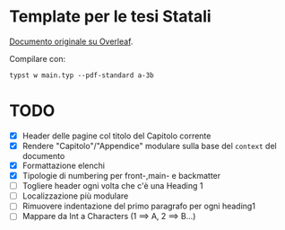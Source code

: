 # Template per le tesi Statali

[Documento originale su Overleaf](https://www.overleaf.com/project/641879675262cde2a670826b).

Compilare con:

```shell
typst w main.typ --pdf-standard a-3b
```

# TODO

- [x] Header delle pagine col titolo del Capitolo corrente
- [x] Rendere "Capitolo"/"Appendice" modulare sulla base del `context` del documento
- [x] Formattazione elenchi
- [x] Tipologie di numbering per front-,main- e backmatter
- [ ] Togliere header ogni volta che c'è una Heading 1
- [ ] Localizzazione più modulare
- [ ] Rimuovere indentazione del primo paragrafo per ogni heading1
- [ ] Mappare da Int a Characters (1 ==> A, 2 ==> B...)
